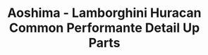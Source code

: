 ---
layout: product
title: "Aoshima - Lamborghini Huracan Common Performante Detail Up Parts"
price: "TBA" 
desc: "N/A"
img_path: "/assets/img/AO56011.webp"
brand: "N/A"
available: false
special_offer: false
new: false
soon: false
cat: "010000"
subcat: "013700"
subsubcat: "0N/A"
sifra: "AO56011"
popular: false
spec: false
---